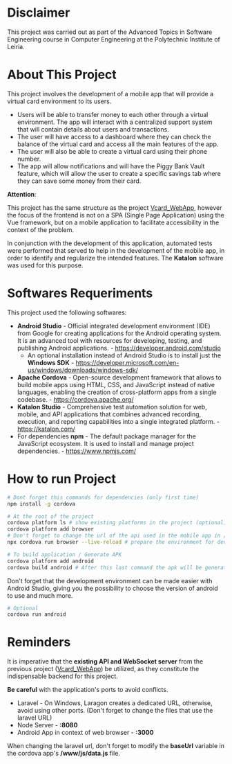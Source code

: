 # Disclaimer

This project was carried out as part of the Advanced Topics in Software Engineering course in Computer Engineering at the Polytechnic Institute of Leiria.

# About This Project

This project involves the development of a mobile app that will provide a virtual card environment to its users.

- Users will be able to transfer money to each other through a virtual environment. The app will interact with a centralized support system that will contain details about users and transactions.
- The user will have access to a dashboard where they can check the balance of the virtual card and access all the main features of the app.
- The user will also be able to create a virtual card using their phone number.
- The app will allow notifications and will have the Piggy Bank Vault feature, which will allow the user to create a specific savings tab where they can save some money from their card.

**Attention**:

This project has the same structure as the project [Vcard_WebApp](https://github.com/DanielArmindo/VCard_WebApp), however the focus of the frontend is not on a SPA (Single Page Application) using the Vue framework, but on a mobile application to facilitate accessibility in the context of the problem.

In conjunction with the development of this application, automated tests were performed that served to help in the development of the mobile app, in order to identify and regularize the intended features. The **Katalon** software was used for this purpose.

# Softwares Requeriments

This project used the following softwares:

- **Android Studio** - Official integrated development environment (IDE) from Google for creating applications for the Android operating system. It is an advanced tool with resources for developing, testing, and publishing Android applications. - https://developer.android.com/studio
	- An optional installation instead of Android Studio is to install just the **Windows SDK** - https://developer.microsoft.com/en-us/windows/downloads/windows-sdk/
- **Apache Cordova** - Open-source development framework that allows to build mobile apps using HTML, CSS, and JavaScript instead of native languages, enabling the creation of cross-platform apps from a single codebase. - https://cordova.apache.org/
- **Katalon Studio** - Comprehensive test automation solution for web, mobile, and API applications that combines advanced recording, execution, and reporting capabilities into a single integrated platform. - https://katalon.com/
- For dependencies **npm** - The default package manager for the JavaScript ecosystem. It is used to install and manage project dependencies. - https://www.npmjs.com/

# How to run Project

```bash
# Dont forget this commands for dependencies (only first time)
npm install -g cordova

# At the root of the project
cordova platform ls # show existing platforms in the project (optional)
cordova platform add browser
# Don't forget to change the url of the api used in the mobile app in /www/js/data.js on the first line
npx cordova run browser --live-reload # prepare the environment for development

# To build application / Generate APK
cordova platform add android
cordova build android # After this last command the apk will be generated in /platforms/android/bin
```

Don't forget that the development environment can be made easier with Android Studio, giving you the possibility to choose the version of android to use and much more.

```bash
# Optional
cordova run android
```

# Reminders

It is imperative that the **existing API and WebSocket server** from the previous project ([Vcard_WebApp](https://github.com/DanielArmindo/VCard_WebApp)) be utilized, as they constitute the indispensable backend for this project.

**Be careful** with the application's ports to avoid conflicts.

- Laravel - On Windows, Laragon creates a dedicated URL, otherwise, avoid using other ports. (Don't forget to change the files that use the laravel URL)
- Node Server - **:8080**
- Android App in context of web browser - **:3000**

When changing the laravel url, don't forget to modify the **baseUrl** variable in the cordova app's **/www/js/data.js** file.
